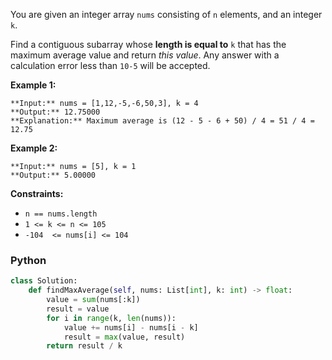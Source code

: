 You are given an integer array  `nums`  consisting of  `n`  elements, and an integer  `k`.

Find a contiguous subarray whose  **length is equal to**  `k`  that has the maximum average value and return  _this value_. Any answer with a calculation error less than  `10-5`  will be accepted.

**Example 1:**
```
**Input:** nums = [1,12,-5,-6,50,3], k = 4
**Output:** 12.75000
**Explanation:** Maximum average is (12 - 5 - 6 + 50) / 4 = 51 / 4 = 12.75
```

**Example 2:**
```
**Input:** nums = [5], k = 1
**Output:** 5.00000
```

**Constraints:**

-   `n == nums.length`
-   `1 <= k <= n <= 105`
-   `-104  <= nums[i] <= 104`


### Python
```python
class Solution:
    def findMaxAverage(self, nums: List[int], k: int) -> float:
        value = sum(nums[:k])
        result = value
        for i in range(k, len(nums)):
            value += nums[i] - nums[i - k]
            result = max(value, result)
        return result / k
```